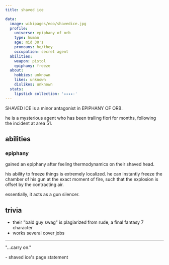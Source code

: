 ```yaml
---
title: shaved ice

data:
  image: wikipages/eoo/shavedice.jpg
  profile:
    universe: epiphany of orb
    type: human
    age: mid 30's
    pronouns: he/they
    occupation: secret agent
  abilities:
    weapon: pistol
    epiphany: freeze
  about:
    hobbies: unknown
    likes: unknown
    dislikes: unknown
  stats:
    lipstick collection: '✦✦✦✦-'
---
```


SHAVED ICE is a minor antagonist in EPIPHANY OF ORB.

he is a mysterious agent who has been trailing fiori for months, following the incident at area 51.

## abilities

### epiphany

gained an epiphany after feeling thermodynamics on their shaved head.

his ability to freeze things is extremely localized. he can instantly freeze the chamber of his gun at the exact moment of fire, such that the explosion is offset by the contracting air.

essentially, it acts as a gun silencer.

## trivia

- their "bald guy swag" is plagiarized from rude, a final fantasy 7 character
- works several cover jobs

---

"...carry on."

\- shaved ice's page statement
